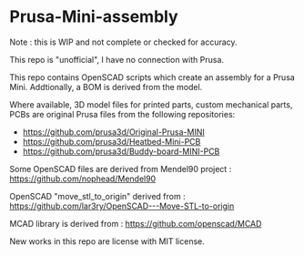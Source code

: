 # Prusa-Mini-assembly

Note : this is WIP and not complete or checked for accuracy.

This repo is "unofficial", I have no connection with Prusa.

This repo contains OpenSCAD scripts which create an assembly for a Prusa Mini. Addtionally, a BOM is derived from the model.

Where available, 3D model files for printed parts, custom mechanical parts, PCBs are original Prusa files from the following repositories:

- https://github.com/prusa3d/Original-Prusa-MINI
- https://github.com/prusa3d/Heatbed-Mini-PCB
- https://github.com/prusa3d/Buddy-board-MINI-PCB

Some OpenSCAD files are derived from Mendel90 project : https://github.com/nophead/Mendel90

OpenSCAD "move_stl_to_origin" derived from : https://github.com/lar3ry/OpenSCAD---Move-STL-to-origin

MCAD library is derived from : https://github.com/openscad/MCAD

New works in this repo are license with MIT license.
